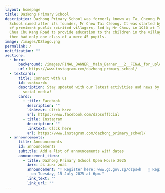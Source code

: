```yaml
---
layout: homepage
title: Dazhong Primary School
description: Dazhong Primary School was formerly known as Tai Cheong Public
  School named after its founder, Mr Chew Tai Cheong. It was started by a group
  of prominent public-spirited villagers, led by Mr Chew, in 1938 at Track 5
  Chua Chu Kang Road to provide education to the children in the village. It
  then had only one class of a mere 45 pupils.
image: /images/DZlogo.png
permalink: /
notification: ""
sections:
  - hero:
      background: /images/FINAL_BANNER__Main_Banner___2__FINAL_for_uploading.png
      url: https://www.instagram.com/dazhong_primary_school/
  - textcards:
      title: Connect with us
      id: textcards
      description: Stay updated with our latest activities and news by following us on
        social media!
      cards:
        - title: Facebook
          description: ""
          linktext: Click here
          url: https://www.facebook.com/dzpsofficial
        - title: Instagram
          description: ""
          linktext: Click here
          url: https://www.instagram.com/dazhong_primary_school/
  - announcements:
      title: Announcements
      id: announcements
      subtitle: Add a list of announcements with dates
      announcement_items:
        - title: Dazhong Primary School Open House 2025
          date: 26 June 2025
          announcement: "🔗 Register here: www.go.gov.sg/dzpsoh   📅 Registration closes
            on Tuesday, 15 July 2025 at 6pm."
          link_text: ""
          link_url: ""
---
```

